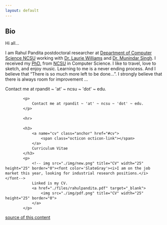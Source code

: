 ```yaml
---
layout: default
---
```


Bio
----

Hi all…

I am Rahul Pandita postdoctoral researcher at [Department of Computer Science NCSU](http://www.csc.ncsu.edu/) working with [Dr. Laurie Williams](http://collaboration.csc.ncsu.edu/laurie/) and [Dr. Munindar Singh](http://www.csc.ncsu.edu/faculty/mpsingh/).
I received my [PhD.](./files/diploma.pdf) from [NCSU](http://www.csc.ncsu.edu/) in Computer Science.
I like to travel, love to sketch, and enjoy music. Learning to me is a never ending process.
And I believe that “There is so much more left to be done...”. 
I strongly believe that there is always room for improvement ...

Contact me at rpandit ~ 'at' ~ ncsu ~ 'dot' ~ edu.

			

			<p>
				Contact me at rpandit ~ 'at' ~ ncsu ~ 'dot' ~ edu.
			</p>

			<hr>

			<h3>
				<a name="cv" class="anchor" href="#cv">
					<span class="octicon octicon-link"></span>
				</a>
				Curriculum Vitae
			</h3>
			<p>
				<!-- img src="./img/new.png" title="CV" width="25" height="25" border="0"><font color='SlateGray'><i>I am on the job market this year, looking for industrial research positions.</i></font-->
				Linked is my CV.
				<a href="./files/rahulpandita.pdf" target="_blank">
					<img src="./img/pdf.png" title="CV" width="25" height="25" border="0">
				</a>
			</p>
			
[source of this content](http://github.github.com/github-flavored-markdown/sample_content.html)